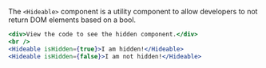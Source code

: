 The `<Hideable>` component is a utility component to allow developers to not return DOM elements based on a bool.

```jsx in Markdown
<div>View the code to see the hidden component.</div>
<br />
<Hideable isHidden={true}>I am hidden!</Hideable>
<Hideable isHidden={false}>I am not hidden!</Hideable>
```
